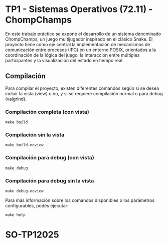 # TP1 - Sistemas Operativos (72.11) - ChompChamps

En este trabajo práctico se expone el desarrollo de un sistema denominado ChompChamps, un juego multijugador inspirado en el clásico Snake. El proyecto tiene como eje central la implementación de mecanismos de comunicación entre procesos (IPC) en un entorno POSIX, orientados a la coordinación de la lógica del juego, la interacción entre múltiples participantes y la visualización del estado en tiempo real.


## Compilación

Para compilar el proyecto, existen diferentes comandos según si se desea incluir la vista (view) o no, y si se requiere compilación normal o para debug (valgrind).

### Compilación completa (con vista)

```
make build
```

### Compilación sin la vista

```
make build-noview
```

### Compilación para debug (con vista)

```
make debug
```

### Compilación para debug sin la vista

```
make debug-noview
```

Para más información sobre los comandos disponibles o los parámetros configurables, podés ejecutar:

```
make help
```

# SO-TP12025

